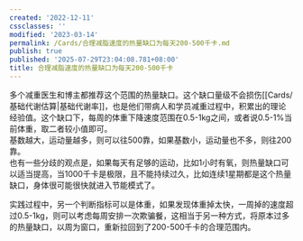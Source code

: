 ```yaml
---
created: '2022-12-11'
cssclasses: ''
modified: '2023-03-14'
permalink: /Cards/合理减脂速度的热量缺口为每天200-500千卡.md
publish: true
published: '2025-07-29T23:04:08.781+08:00'
title: 合理减脂速度的热量缺口为每天200-500千卡
---
```

多个减重医生和博主都推荐这个范围的热量缺口。这个缺口量级不会损伤[[Cards/基础代谢估算\|基础代谢率]]，也是他们带病人和学员减重过程中，积累出的理论经验值。这个缺口下，每周的体重下降速度范围在0.5-1kg之间，或者说0.5-1%当前体重，取二者较小值即可。  
基数越大，运动量越多，则可以往500靠，如果基数小，运动量也不多，则往200靠。  
也有一些分歧的观点是，如果每天有足够的运动，比如1小时有氧，则热量缺口可以适当提高，当1000千卡是极限，且不能持续过久，比如连续1星期都是这个热量缺口，身体很可能很快就进入节能模式了。

实践过程中，另一个判断指标可以是体重，如果发现体重掉太快，一周掉的速度超过0.5-1kg，则可以考虑每周安排一次欺骗餐，这相当于另一种方式，将原本过多的热量缺口，以周为窗口，重新拉回到了200-500千卡的合理范围内。
